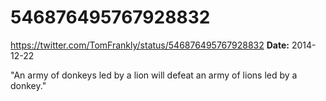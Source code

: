 # 546876495767928832
https://twitter.com/TomFrankly/status/546876495767928832
**Date:** 2014-12-22

"An army of donkeys led by a lion will defeat an army of lions led by a donkey."
